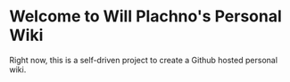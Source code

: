 # Welcome to Will Plachno's Personal Wiki

Right now, this is a self-driven project to create a Github hosted personal wiki.
